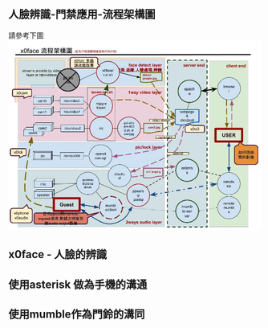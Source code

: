 ## 人臉辨識-門禁應用-流程架構圖
請參考下圖
<img src="image/人臉辨識-門禁應用-流程架構圖.jpg">

## x0face - 人臉的辨識 

## 使用asterisk 做為手機的溝通

## 使用mumble作為門鈴的溝同
